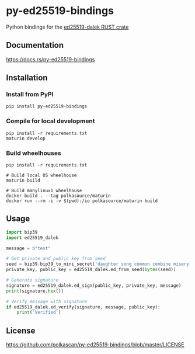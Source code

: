 # py-ed25519-bindings
Python bindings for the [ed25519-dalek RUST crate](https://crates.io/crates/ed25519-dalek/1.0.1) 

## Documentation

https://docs.rs/py-ed25519-bindings

## Installation

### Install from PyPI

```
pip install py-ed25519-bindings
```

### Compile for local development

```
pip install -r requirements.txt
maturin develop
```
### Build wheelhouses
```
pip install -r requirements.txt

# Build local OS wheelhouse
maturin build

# Build manylinux1 wheelhouse
docker build . --tag polkasource/maturin
docker run --rm -i -v $(pwd):/io polkasource/maturin build

```

## Usage

```python
import bip39
import ed25519_dalek

message = b"test"

# Get private and public key from seed
seed = bip39.bip39_to_mini_secret('daughter song common combine misery cotton audit morning stuff weasel flee field','')
private_key, public_key = ed25519_dalek.ed_from_seed(bytes(seed))

# Generate signature
signature = ed25519_dalek.ed_sign(public_key, private_key, message)
print(signature.hex())

# Verify message with signature
if ed25519_dalek.ed_verify(signature, message, public_key):
    print('Verified')

```


## License
https://github.com/polkascan/py-ed25519-bindings/blob/master/LICENSE
